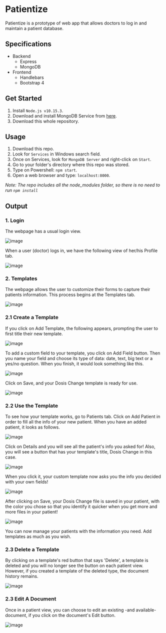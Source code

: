 # Patientize

Patientize is a prototype of web app that allows doctors to log in and maintain a patient database. <br />

## Specifications

- Backend
	- Express
	- MongoDB
- Frontend
	- Handlebars
	- Bootstrap 4

## Get Started

1. Install `Node.js v10.15.3`.<br />
2. Download and install MongoDB Service from [here](https://www.mongodb.com/es).<br />
3. Download this whole repository.<br />

## Usage

1. Download this repo. <br />
2. Look for `Services` in Windows search field. <br />
3. Once on Services, look for `MongoDB Server` and right-click on `Start`. <br />
4. Go to your folder's directory where this repo was stored. <br />
5. Type on Powershell: `npm start`. <br />
6. Open a web browser and type: `localhost:8000`. <br />

*Note: The repo includes all the node_modules folder, so there is no need to run `npm install`*

## Output

### 1. Login

The webpage has a usual login view. <br />

![image](https://github.com/the-other-mariana/patientize/blob/master/evidences/login.png?raw=true)

When a user (doctor) logs in, we have the following view of her/his Profile tab. <br />

![image](https://github.com/the-other-mariana/patientize/blob/master/evidences/profile-tab.png?raw=true)

### 2. Templates

The webpage allows the user to customize their forms to capture their patients information. This process begins at the Templates tab. <br />

![image](https://github.com/the-other-mariana/patientize/blob/master/evidences/template-tab.png?raw=true)

### 2.1 Create a Template

If you click on Add Template, the following appears, prompting the user to first title their new template.<br />

![image](https://github.com/the-other-mariana/patientize/blob/master/evidences/new-template-02.png?raw=true)

To add a custom field to your template, you click on Add Field button. Then you name your field and choose its type of data: date, text, big text or a yes/no question. When you finish, it would look something like this. <br />

![image](https://github.com/the-other-mariana/patientize/blob/master/evidences/new-template-fields-02.png?raw=true)

Click on Save, and your Dosis Change template is ready for use. <br />

![image](https://github.com/the-other-mariana/patientize/blob/master/evidences/template-added-02.png?raw=true)

### 2.2 Use the Template

To see how your template works, go to Patients tab. Click on Add Patient in order to fill all the info of your new patient. When you have an added patient, it looks as follows. <br />

![image](https://github.com/the-other-mariana/patientize/blob/master/evidences/patients-tab.png?raw=true)

Click on Details and you will see all the patient's info you asked for! Also, you will see a button that has your template's title, Dosis Change in this case. <br />

![image](https://github.com/the-other-mariana/patientize/blob/master/evidences/template-button.png?raw=true)

When you click it, your custom template now asks you the info you decided with your own fields! <br />

![image](https://github.com/the-other-mariana/patientize/blob/master/evidences/template-form-02.png?raw=true)

After clicking on Save, your Dosis Change file is saved in your patient, with the color you chose so that you identify it quicker when you get more and more files in your patient! <br />

![image](https://github.com/the-other-mariana/patientize/blob/master/evidences/template-form-added-02.png?raw=true)

You can now manage your patients with the information you need. Add templates as much as you wish. <br />

### 2.3 Delete a Template

By clicking on a template's red button that says 'Delete', a template is deleted and you will no longer see the button on each patient view. However, if you created a template of the deleted type, the document history remains. <br />

![image](https://github.com/the-other-mariana/patientize/blob/master/evidences/delete-template.png?raw=true) <br />

### 2.3 Edit A Document

Once in a patient view, you can choose to edit an existing -and available- document, if you click on the document's Edit button. <br />

![image](https://github.com/the-other-mariana/patientize/blob/master/evidences/edit-mode-docs.png?raw=true) <br />